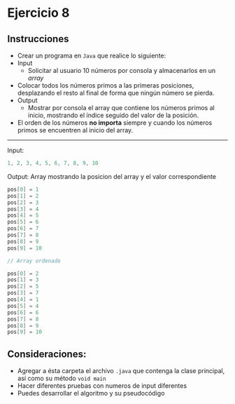# Ejercicio 8

## Instrucciones

- Crear un programa en `Java` que realice lo siguiente:
- Input
  - Solicitar al usuario 10 números por consola y almacenarlos en un *array*
- Colocar todos los números primos a las primeras posiciones, desplazando el resto al final de forma que ningún número se pierda.
- Output
  - Mostrar por consola el array que contiene los números primos al inicio, mostrando el índice seguido del valor de la posición.
- El orden de los números **no importa** siempre y cuando los números primos se encuentren al inicio del array.

--- 

Input: 
``` Java
1, 2, 3, 4, 5, 6, 7, 8, 9, 10
```

Output: Array mostrando la posicion del array y el valor correspondiente
```Java
pos[0] = 1
pos[1] = 2
pos[2] = 3
pos[3] = 4
pos[4] = 5
pos[5] = 6
pos[6] = 7
pos[7] = 8
pos[8] = 9
pos[9] = 10

// Array ordenado

pos[0] = 2
pos[1] = 3
pos[2] = 5
pos[3] = 7
pos[4] = 1
pos[5] = 4
pos[6] = 6
pos[7] = 8
pos[8] = 9
pos[9] = 10

```

## Consideraciones:

- Agregar a ésta carpeta el archivo `.java` que contenga la clase principal, así como su método `void main`
- Hacer diferentes pruebas con numeros de input diferentes
- Puedes desarrollar el algoritmo y su pseudocódigo
